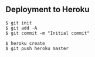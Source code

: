 
## Deployment to Heroku

    $ git init
    $ git add -A
    $ git commit -m "Initial commit"

    $ heroku create
    $ git push heroku master


